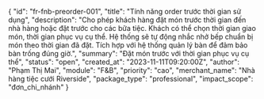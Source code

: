 {
  "id": "fr-fnb-preorder-001",
  "title": "Tính năng order trước thời gian sử dụng", 
  "description": "Cho phép khách hàng đặt món trước thời gian đến nhà hàng hoặc đặt trước cho các bữa tiệc. Khách có thể chọn thời gian giao món, thời gian phục vụ cụ thể. Hệ thống sẽ tự động nhắc nhở bếp chuẩn bị món theo thời gian đã đặt. Tích hợp với hệ thống quản lý bàn để đảm bảo bàn trống đúng giờ.",
  "summary": "Đặt món trước với thời gian phục vụ cụ thể",
  "status": "open", 
  "created_at": "2023-11-11T09:20:00Z",
  "author": "Phạm Thị Mai",
  "module": "F&B",
  "priority": "cao",
  "merchant_name": "Nhà hàng tiệc cưới Riverside",
  "package_type": "professional",
  "impact_scope": "đơn_chi_nhánh"
}
